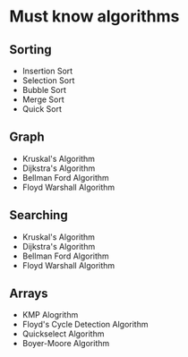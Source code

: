 # Must know algorithms

## Sorting

* Insertion Sort
* Selection Sort
* Bubble Sort
* Merge Sort
* Quick Sort

## Graph

* Kruskal's Algorithm
* Dijkstra's Algorithm
* Bellman Ford Algorithm
* Floyd Warshall Algorithm

## Searching

* Kruskal's Algorithm
* Dijkstra's Algorithm
* Bellman Ford Algorithm
* Floyd Warshall Algorithm

## Arrays

* KMP Alogrithm
* Floyd's Cycle Detection Algorithm
* Quickselect Algorithm
* Boyer-Moore Algorithm

